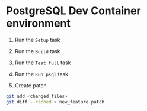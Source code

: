 # PostgreSQL Dev Container environment

1. Run the `Setup` task

2. Run the `Build` task

3. Run the `Test full` task

4. Run the `Run psql` task

5. Create patch
```sh
git add <changed_files>
git diff --cached > new_feature.patch
```